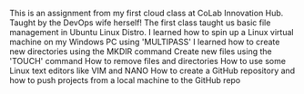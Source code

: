 This is an assignment from my first cloud class at CoLab Innovation Hub. Taught by the DevOps wife herself!
The first class taught us basic file management in Ubuntu Linux Distro. 
I learned how to spin up a Linux virtual machine on my Windows PC using 'MULTIPASS'
I learned how to create new directories using the MKDIR command
Create new files using the 'TOUCH' command
How to remove files and directories
How to use some Linux text editors like VIM and NANO
How to create a GitHub repository and how to push projects from a local machine to the GitHub repo
